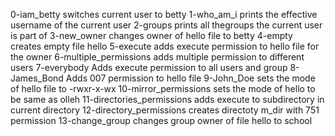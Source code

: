 0-iam_betty switches current user to betty
1-who_am_i prints the effective username of the current user
2-groups prints all thegroups the current user is part of
3-new_owner changes owner of hello file to betty
4-empty creates empty file hello
5-execute adds execute permission to hello file for the owner
6-multiple_permissions adds multiple permission to different users
7-everybody Adds execute permission to all users and group
8-James_Bond Adds 007 permission to hello file
9-John_Doe sets the mode of hello file to -rwxr-x-wx
10-mirror_permissions sets the mode of hello to be same as olleh
11-directories_permissions adds execute to subdirectory in current directory
12-directory_permissions creates directoty m_dir with 751 permission
13-change_group changes group owner of file hello to school
